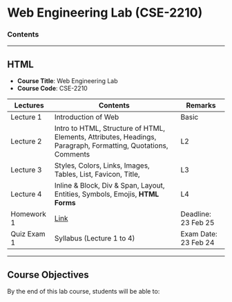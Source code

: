 # Web Engineering Lab (CSE-2210)  
### Contents

---

## HTML

- **Course Title**: Web Engineering Lab  
- **Course Code**: CSE-2210  

| Lectures | Contents | Remarks |
|----------|----------|----------|
| Lecture 1   | Introduction of Web   | Basic   |
| Lecture 2  | Intro to HTML, Structure of HTML, Elements, Attributes, Headings, Paragraph, Formatting, Quotations, Comments   | L2   |
| Lecture 3   | Styles, Colors, Links, Images, Tables, List, Favicon, Title,    | L3   |
| Lecture 4 | Inline & Block, Div & Span, Layout, Entities, Symbols, Emojis, **HTML Forms** | L4|
| Homework 1 | [Link](https://github.com/samsuddoha/WebEngineeringLab/blob/main/Homework%201/Homework%201_HTML.pdf) | Deadline: 23 Feb 25 |
|Quiz Exam 1 | Syllabus (Lecture 1 to 4) | Exam Date: 23 Feb 24|

---

## Course Objectives

By the end of this lab course, students will be able to: